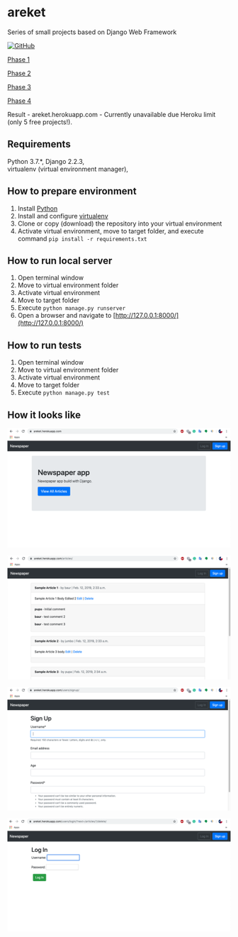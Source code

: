 # areket
Series of small projects based on Django Web Framework

[![GitHub](https://img.shields.io/github/license/mashape/apistatus.svg)](https://github.com/BurhanH/areket/blob/master/LICENSE)

[Phase 1](https://github.com/BurhanH/areket-phase-1 "Phase 1") 

[Phase 2](https://github.com/BurhanH/areket-phase-2 "Phase 2")

[Phase 3](https://github.com/BurhanH/areket-phase-3 "Phase 3")

[Phase 4](https://github.com/BurhanH/areket-phase-4 "Phase 4") 

Result - areket.herokuapp.com - Currently unavailable due Heroku limit (only 5 free projects!).

## Requirements
Python 3.7.\*, Django 2.2.3, <br>
virtualenv (virtual environment manager), <br>

## How to prepare environment
1) Install [Python](https://www.python.org/downloads/)
2) Install and configure [virtualenv](https://packaging.python.org/guides/installing-using-pip-and-virtualenv/)
3) Clone or copy (download) the repository into your virtual environment
4) Activate virtual environment, move to target folder, and execute command `pip install -r requirements.txt`

## How to run local server
1) Open terminal window
2) Move to virtual environment folder
3) Activate virtual environment
4) Move to target folder
5) Execute `python manage.py runserver`
6) Open a browser and navigate to [http://127.0.0.1:8000/](http://127.0.0.1:8000/)

## How to run tests
1) Open terminal window
2) Move to virtual environment folder
3) Activate virtual environment
4) Move to target folder
5) Execute `python manage.py test`

## How it looks like

![alt text](https://github.com/BurhanH/areket/raw/master/screenshots/result.png "Final result. Home page") <br>

![alt text](https://github.com/BurhanH/areket/raw/master/screenshots/result_2.png "Final result. Articles") <br>

![alt text](https://github.com/BurhanH/areket/raw/master/screenshots/result_3.png "Final result. Sign Up") <br>

![alt text](https://github.com/BurhanH/areket/raw/master/screenshots/result_4.png "Final result. Log In") <br>
